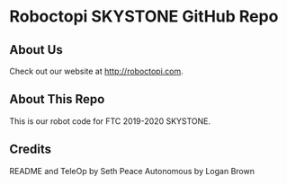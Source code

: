 # Roboctopi SKYSTONE GitHub Repo
## About Us
Check out our website at http://roboctopi.com.
## About This Repo
This is our robot code for FTC 2019-2020 SKYSTONE.
## Credits
README and TeleOp by Seth Peace
Autonomous by Logan Brown

